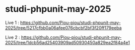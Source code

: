 # studi-phpunit-may-2025

Live 1 : https://github.com/Piou-piou/studi-phpunit-may-2025/tree/5217cfbb0a06afee076cbcbf2bf3f20ff179eeba

Live 2 : https://github.com/Piou-piou/studi-phpunit-may-2025/tree/1dcb56ad25403909ad50930450a829ea2f84a4e1